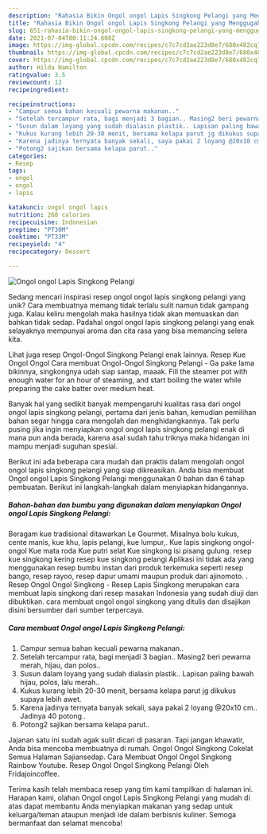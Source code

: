 ```yaml
---
description: "Rahasia Bikin Ongol ongol Lapis Singkong Pelangi yang Menggugah Selera"
title: "Rahasia Bikin Ongol ongol Lapis Singkong Pelangi yang Menggugah Selera"
slug: 651-rahasia-bikin-ongol-ongol-lapis-singkong-pelangi-yang-menggugah-selera
date: 2021-07-04T00:11:24.608Z
image: https://img-global.cpcdn.com/recipes/c7c7cd2ae223d8e7/680x482cq70/ongol-ongol-lapis-singkong-pelangi-foto-resep-utama.jpg
thumbnail: https://img-global.cpcdn.com/recipes/c7c7cd2ae223d8e7/680x482cq70/ongol-ongol-lapis-singkong-pelangi-foto-resep-utama.jpg
cover: https://img-global.cpcdn.com/recipes/c7c7cd2ae223d8e7/680x482cq70/ongol-ongol-lapis-singkong-pelangi-foto-resep-utama.jpg
author: Hilda Hamilton
ratingvalue: 3.5
reviewcount: 12
recipeingredient:

recipeinstructions:
- "Campur semua bahan kecuali pewarna makanan.."
- "Setelah tercampur rata, bagi menjadi 3 bagian.. Masing2 beri pewarna merah, hijau, dan polos.."
- "Susun dalam loyang yang sudah dialasin plastik.. Lapisan paling bawah hijau, polos, lalu merah.."
- "Kukus kurang lebih 20-30 menit, bersama kelapa parut jg dikukus supaya lebih awet."
- "Karena jadinya ternyata banyak sekali, saya pakai 2 loyang @20x10 cm.. Jadinya 40 potong.."
- "Potong2 sajikan bersama kelapa parut.."
categories:
- Resep
tags:
- ongol
- ongol
- lapis

katakunci: ongol ongol lapis 
nutrition: 268 calories
recipecuisine: Indonesian
preptime: "PT30M"
cooktime: "PT33M"
recipeyield: "4"
recipecategory: Dessert

---
```



![Ongol ongol Lapis Singkong Pelangi](https://img-global.cpcdn.com/recipes/c7c7cd2ae223d8e7/680x482cq70/ongol-ongol-lapis-singkong-pelangi-foto-resep-utama.jpg)

Sedang mencari inspirasi resep ongol ongol lapis singkong pelangi yang unik? Cara membuatnya memang tidak terlalu sulit namun tidak gampang juga. Kalau keliru mengolah maka hasilnya tidak akan memuaskan dan bahkan tidak sedap. Padahal ongol ongol lapis singkong pelangi yang enak selayaknya mempunyai aroma dan cita rasa yang bisa memancing selera kita.

Lihat juga resep Ongol-Ongol Singkong Pelangi enak lainnya. Resep Kue Ongol Ongol Cara membuat Ongol-Ongol Singkong Pelangi - Ga pake lama bikinnya, singkongnya udah siap santap, maaak. Fill the steamer pot with enough water for an hour of steaming, and start boiling the water while preparing the cake batter over medium heat.

Banyak hal yang sedikit banyak mempengaruhi kualitas rasa dari ongol ongol lapis singkong pelangi, pertama dari jenis bahan, kemudian pemilihan bahan segar hingga cara mengolah dan menghidangkannya. Tak perlu pusing jika ingin menyiapkan ongol ongol lapis singkong pelangi enak di mana pun anda berada, karena asal sudah tahu triknya maka hidangan ini mampu menjadi suguhan spesial.


Berikut ini ada beberapa cara mudah dan praktis dalam mengolah ongol ongol lapis singkong pelangi yang siap dikreasikan. Anda bisa membuat Ongol ongol Lapis Singkong Pelangi menggunakan 0 bahan dan 6 tahap pembuatan. Berikut ini langkah-langkah dalam menyiapkan hidangannya.

<!--inarticleads1-->

##### Bahan-bahan dan bumbu yang digunakan dalam menyiapkan Ongol ongol Lapis Singkong Pelangi:



Beragam kue tradisional ditawarkan Le Gourmet. Misalnya bolu kukus, cente manis, kue khu, lapis pelangi, kue lumpur,. Kue lapis singkong ongol-ongol Kue mata roda Kue putri selat Kue singkong isi pisang gulung. resep kue singkong kering resep kue singkong pelangi Aplikasi ini tidak ada yang menggunakan resep bumbu instan dari produk terkemuka seperti resep bango, resep rayoo, resep dapur umami maupun produk dari ajinomoto. . Resep Ongol Ongol Singkong - Resep Lapis Singkong merupakan cara membuat lapis singkong dari resep masakan Indonesia yang sudah diuji dan dibuktikan. cara membuat ongol ongol singkong yang ditulis dan disajikan disini bersumber dari sumber terpercaya. 

<!--inarticleads2-->

##### Cara membuat Ongol ongol Lapis Singkong Pelangi:

1. Campur semua bahan kecuali pewarna makanan..
1. Setelah tercampur rata, bagi menjadi 3 bagian.. Masing2 beri pewarna merah, hijau, dan polos..
1. Susun dalam loyang yang sudah dialasin plastik.. Lapisan paling bawah hijau, polos, lalu merah..
1. Kukus kurang lebih 20-30 menit, bersama kelapa parut jg dikukus supaya lebih awet.
1. Karena jadinya ternyata banyak sekali, saya pakai 2 loyang @20x10 cm.. Jadinya 40 potong..
1. Potong2 sajikan bersama kelapa parut..


Jajanan satu ini sudah agak sulit dicari di pasaran. Tapi jangan khawatir, Anda bisa mencoba membuatnya di rumah. Ongol Ongol Singkong Cokelat Semua Halaman Sajiansedap. Cara Membuat Ongol Ongol Singkong Rainbow Youtube. Resep Ongol Ongol Singkong Pelangi Oleh Fridajoincoffee. 

Terima kasih telah membaca resep yang tim kami tampilkan di halaman ini. Harapan kami, olahan Ongol ongol Lapis Singkong Pelangi yang mudah di atas dapat membantu Anda menyiapkan makanan yang sedap untuk keluarga/teman ataupun menjadi ide dalam berbisnis kuliner. Semoga bermanfaat dan selamat mencoba!
